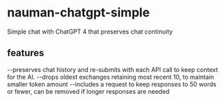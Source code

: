 # nauman-chatgpt-simple
Simple chat with ChatGPT 4 that preserves chat continuity
## features
--preserves chat history and re-submits with each API call to keep context for the AI.
--drops oldest exchanges retaining most recent 10, to maintain smaller token amount
--includes a request to keep responses to 50 words or fewer, can be removed if longer responses are needed

